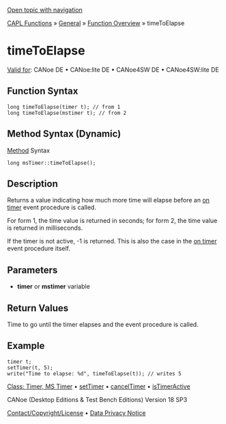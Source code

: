 [Open topic with navigation](../../../../../CANoeDEFamily.htm#Topics/CAPLFunctions/Other/Functions/CAPLfunctionTimeToElapse.md)

[CAPL Functions](../../CAPLfunctions.md) » [General](../CAPLGeneralStartPage.md) » [Function Overview](../CAPLfunctionsGeneralOverview.md) » timeToElapse

# timeToElapse

[Valid for](../../../Shared/FeatureAvailability.md): CANoe DE • CANoe:lite DE • CANoe4SW DE • CANoe4SW:lite DE

## Function Syntax

```plaintext
long timeToElapse(timer t); // from 1
long timeToElapse(mstimer t); // from 2
```

## Method Syntax (Dynamic)

[Method](../../../Shared/CAPL/General/ClassesAndObjects.md) Syntax

```plaintext
long msTimer::timeToElapse();
```

## Description

Returns a value indicating how much more time will elapse before an [on timer](../EventProcedures/CAPLfunctionOnTimer.md) event procedure is called.

For form 1, the time value is returned in seconds; for form 2, the time value is returned in milliseconds.

If the timer is not active, -1 is returned. This is also the case in the [on timer](../EventProcedures/CAPLfunctionOnTimer.md) event procedure itself.

## Parameters

- **timer** or **mstimer** variable

## Return Values

Time to go until the timer elapses and the event procedure is called.

## Example

```plaintext
timer t;
setTimer(t, 5);
write("Time to elapse: %d", timeToElapse(t)); // writes 5
```

[Class: Timer, MS Timer](../../ObjectOrientedProg/CAPLfunctionsOOPTimer.md) • [setTimer](CAPLfunctionSetTimer.md) • [cancelTimer](CAPLfunctionCancelTimer.md) • [isTimerActive](CAPLfunctionIsTimerActive.md)

CANoe (Desktop Editions & Test Bench Editions) Version 18 SP3

[Contact/Copyright/License](../../../Shared/ContactCopyrightLicense.md) • [Data Privacy Notice](https://www.vector.com/int/en/company/get-info/privacy-policy/)
